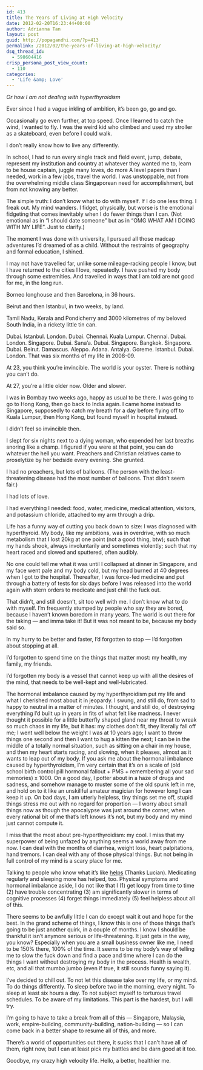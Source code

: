 ```yaml
---
id: 413
title: The Years of Living at High Velocity
date: 2012-02-20T16:23:44+00:00
author: Adrianna Tan
layout: post
guid: http://popagandhi.com/?p=413
permalink: /2012/02/the-years-of-living-at-high-velocity/
dsq_thread_id:
  - 598604416
crisp_persona_post_view_count:
  - 110
categories:
  - 'Life &amp; Love'
---
```

_Or how I am not dealing with hyperthyroidism_

Ever since I had a vague inkling of ambition, it&#8217;s been go, go and go. 

Occasionally go even further, at top speed. Once I learned to catch the wind, I wanted to fly. I was the weird kid who climbed and used my stroller as a skateboard, even before I could walk. 

I don&#8217;t really know how to live any differently. 

In school, I had to run every single track and field event, jump, debate, represent my institution and country at whatever they wanted me to, learn to be house captain, juggle many loves, do more A level papers than I needed, work in a few jobs, travel the world. I was unstoppable, not from the overwhelming middle class Singaporean need for accomplishment, but from not knowing any better. 

The simple truth: I don&#8217;t know what to do with myself. If I do one less thing. I freak out. My mind wanders. I fidget, physically, but worse is the emotional fidgeting that comes inevitably when I do fewer things than I can. (Not emotional as in &#8220;I should date someone&#8221; but as in &#8220;OMG WHAT AM I DOING WITH MY LIFE&#8221;. Just to clarify.)

The moment I was done with university, I pursued all those madcap adventures I&#8217;d dreamed of as a child. Without the restraints of geography and formal education, I shined. 

I may not have travelled far, unlike some mileage-racking people I know, but I have returned to the cities I love, repeatedly. I have pushed my body through some extremities. And travelled in ways that I am told are not good for me, in the long run. 

Borneo longhouse and then Barcelona, in 36 hours. 

Beirut and then Istanbul, in two weeks, by land. 

Tamil Nadu, Kerala and Pondicherry and 3000 kilometres of my beloved South India, in a rickety little tin can. 

Dubai. Istanbul. London. Dubai. Chennai. Kuala Lumpur. Chennai. Dubai. London. Singapore. Dubai. Sana&#8217;a. Dubai. Singapore. Bangkok. Singapore. Dubai. Beirut. Damascus. Aleppo. Adana. Antalya. Goreme. Istanbul. Dubai. London. That was six months of my life in 2008-09. 

At 23, you think you&#8217;re invincible. The world is your oyster. There is nothing you can&#8217;t do. 

At 27, you&#8217;re a little older now. Older and slower.

I was in Bombay two weeks ago, happy as usual to be there. I was going to go to Hong Kong, then go back to India again. I came home instead to Singapore, supposedly to catch my breath for a day before flying off to Kuala Lumpur, then Hong Kong, but found myself in hospital instead. 

I didn&#8217;t feel so invincible then.

I slept for six nights next to a dying woman, who expended her last breaths snoring like a champ. I figured if you were at that point, you can do whatever the hell you want. Preachers and Christian relatives came to proselytize by her bedside every evening. She grunted. 

I had no preachers, but lots of balloons. (The person with the least-threatening disease had the most number of balloons. That didn&#8217;t seem fair.)

I had lots of love.

I had everything I needed: food, water, medicine, medical attention, visitors, and potassium chloride, attached to my arm through a drip.

Life has a funny way of cutting you back down to size: I was diagnosed with hyperthyroid. My body, like my ambitions, was in overdrive, with so much metabolism that I lost 20kg at one point (not a good thing, btw); such that my hands shook, always involuntarily and sometimes violently; such that my heart raced and slowed and sputtered, often audibly.

No one could tell me what it was until I collapsed at dinner in Singapore, and my face went pale and my body cold, but my head burned at 40 degrees when I got to the hospital. Thereafter, I was force-fed medicine and put through a battery of tests for six days before I was released into the world again with stern orders to medicate and just chill the fuck out.

That didn&#8217;t, and still doesn&#8217;t, sit too well with me. I don&#8217;t know what to do with myself. I&#8217;m frequently stumped by people who say they are bored, because I haven&#8217;t known boredom in many years. The world is out there for the taking — and imma take it! But it was not meant to be, because my body said so.

In my hurry to be better and faster, I&#8217;d forgotten to stop — I&#8217;d forgotten about stopping at all.

I&#8217;d forgotten to spend time on the things that matter most: my health, my family, my friends.

I&#8217;d forgotten my body is a vessel that cannot keep up with all the desires of the mind, that needs to be well-kept and well-lubricated. 

The hormonal imbalance caused by my hyperthyroidism put my life and what I cherished most about it in jeopardy. I swung, and still do, from sad to happy to neutral in a matter of minutes. I thought, and still do, of destroying everything I&#8217;d built up in years in fits of what felt like madness. I never thought it possible for a little butterfly shaped gland near my throat to wreak so much chaos in my life, but it has: my clothes don&#8217;t fit, they literally fall off me; I went well below the weight I was at 10 years ago; I want to throw things one second and then I want to hug a kitten the next; I can be in the middle of a totally normal situation, such as sitting on a chair in my house, and then my heart starts racing, and slowing, when it pleases, almost as it wants to leap out of my body. If you ask me about the hormonal imbalance caused by hyperthyroidism, I&#8217;m very certain that it&#8217;s on a scale of (old school birth control pill hormonal fallout + PMS + remembering all your sad memories) x 1000. On a good day, I potter about in a haze of drugs and sadness, and somehow manage to muster some of the old spunk left in me, and hold on to it like an unskillful amateur magician for however long I can keep it up. On bad days, I am utterly helpless, tiny things set me off, stupid things stress me out with no regard for proportion — I worry about small things now as though the apocalypse was just around the corner, when every rational bit of me that&#8217;s left knows it&#8217;s not, but my body and my mind just cannot compute it.

I miss that the most about pre-hyperthyroidism: my cool. I miss that my superpower of being unfazed by anything seems a world away from me now. I can deal with the months of diarrhea, weight loss, heart palpitations, hand tremors. I can deal with any of those physical things. But not being in full control of my mind is a scary place for me.

Talking to people who know what it&#8217;s like [helps](http://tribolum.com/archives/2010/05/kryptonite-1.php) (Thanks Lucian). Medicating regularly and sleeping more has helped, too. Physical symptoms and hormonal imbalance aside, I do not like that I (1) get loopy from time to time (2) have trouble concentrating (3) am significantly slower in terms of cognitive processes (4) forget things immediately (5) feel helpless about all of this. 

There seems to be awfully little I can do except wait it out and hope for the best. In the grand scheme of things, I know this is one of those things that&#8217;s going to be just another quirk, in a couple of months. I know I should be thankful it isn&#8217;t anymore serious or life-threatening. It just gets in the way, you know? Especially when you are a small business owner like me, I need to be 150% there, 100% of the time. It seems to be my body&#8217;s way of telling me to slow the fuck down and find a pace and time where I can do the things I want without destroying my body in the process. Health is wealth, etc, and all that mumbo jumbo (even if true, it still sounds funny saying it). 

I&#8217;ve decided to chill out. To not let this disease take over my life, or my mind. To do things differently. To sleep before two in the morning, every night. To sleep at least six hours a day. To not subject myself to torturous travel schedules. To be aware of my limitations. This part is the hardest, but I will try.

I&#8217;m going to have to take a break from all of this — Singapore, Malaysia, work, empire-building, community-building, nation-building — so I can come back in a better shape to resume all of this, and more.

There&#8217;s a world of opportunities out there, it sucks that I can&#8217;t have all of them, right now, but I can at least pick my battles and be darn good at it too.

Goodbye, my crazy high velocity life. Hello, a better, healthier me.